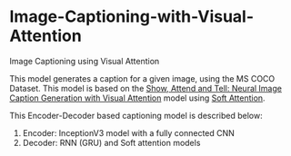 # Image-Captioning-with-Visual-Attention
Image Captioning using Visual Attention

This model generates a caption for a given image, using the MS COCO Dataset. This model is based on the [Show, Attend and Tell: Neural Image Caption Generation with Visual Attention](https://arxiv.org/pdf/1502.03044.pdf) model using [Soft Attention](https://arxiv.org/pdf/1409.0473.pdf).

This Encoder-Decoder based captioning model is described below:
1.  Encoder: InceptionV3 model with a fully connected CNN
2.  Decoder: RNN (GRU) and Soft attention models
